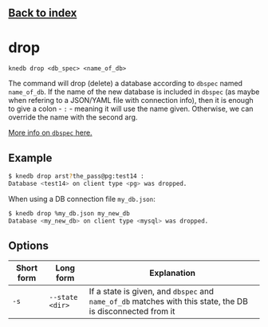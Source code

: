 ## [Back to index](index.md)

# drop
```
knedb drop <db_spec> <name_of_db>
```
The command will drop (delete) a database according to `dbspec` named `name_of_db`. If the name of 
the new database is included in `dbspec` (as maybe when refering to a JSON/YAML file with connection info), then it is enough to give a colon - `:` - meaning it will use the name given. Otherwise, we can override the name with the second arg. 

[More info on `dbspec` here.](dbspec.md)

## Example
```bash 
$ knedb drop arst?the_pass@pg:test14 : 
Database <test14> on client type <pg> was dropped.
```

When using a DB connection file `my_db.json`: 
```bash
$ knedb drop %my_db.json my_new_db
Database <my_new_db> on client type <mysql> was dropped.
```

## Options

| Short form | Long form | Explanation | 
| --- | --- | --- | 
| `-s ` | `--state <dir>` | If a state is given, and `dbspec` and `name_of_db` matches with this state, the DB is disconnected from it | 

